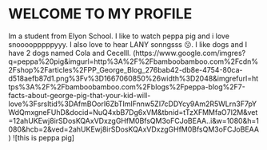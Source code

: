 <h1>WELCOME TO MY PROFILE</h1>
<p1>Im a student from Elyon School.</p1>
<p2>I like to watch peppa pig and i love snoooopppppyyy.</p2>
<p3> I also love to hear LANY sonngsss 😗.</p3>
<p4> I like dogs and I have 2 dogs named Cola and Cecelll.</p4>
(https://www.google.com/imgres?q=peppa%20pig&imgurl=http%3A%2F%2Fbamboobamboo.com%2Fcdn%2Fshop%2Farticles%2FPP_George_Blog_276bab42-db8e-4754-80ca-d518aefb87d1.png%3Fv%3D1667060850%26width%3D2048&imgrefurl=https%3A%2F%2Fbamboobamboo.com%2Fblogs%2Fpeppa-blog%2F7-facts-about-george-pig-that-your-kid-will-love%3Fsrsltid%3DAfmBOorI6ZbTImlFnnw5ZI7cDDYcy9Am2R5WLrn3F7pYWdQmxgneFUhD&docid=NuQ4xbB7Dg6xVM&tbnid=tTzXFMMfaO7I2M&vet=12ahUKEwj8irSDosKQAxVDxzgGHfM0BfsQM3oFCJoBEAA..i&w=1080&h=1080&hcb=2&ved=2ahUKEwj8irSDosKQAxVDxzgGHfM0BfsQM3oFCJoBEAA) ![this is peppa pig]
